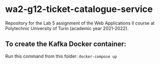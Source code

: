 # wa2-g12-ticket-catalogue-service
Repository for the Lab 5 assignment of the Web Applications II course at Polytechnic University of Turin (academic year 2021-2022).

## To create the Kafka Docker container:

Run this command from this folder: `docker-compose up`
